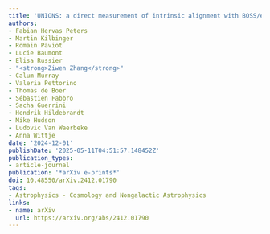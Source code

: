 ```yaml
---
title: 'UNIONS: a direct measurement of intrinsic alignment with BOSS/eBOSS spectroscopy'
authors:
- Fabian Hervas Peters
- Martin Kilbinger
- Romain Paviot
- Lucie Baumont
- Elisa Russier
- "<strong>Ziwen Zhang</strong>"
- Calum Murray
- Valeria Pettorino
- Thomas de Boer
- Sébastien Fabbro
- Sacha Guerrini
- Hendrik Hildebrandt
- Mike Hudson
- Ludovic Van Waerbeke
- Anna Wittje
date: '2024-12-01'
publishDate: '2025-05-11T04:51:57.148452Z'
publication_types:
- article-journal
publication: '*arXiv e-prints*'
doi: 10.48550/arXiv.2412.01790
tags:
- Astrophysics - Cosmology and Nongalactic Astrophysics
links:
- name: arXiv
  url: https://arxiv.org/abs/2412.01790
---
```

